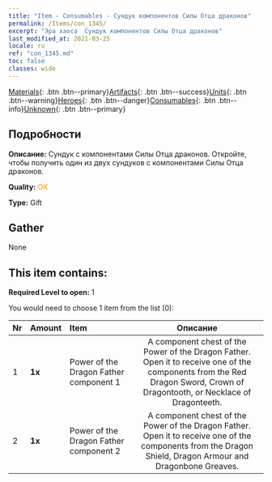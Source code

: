 ```yaml
---
title: "Item - Consumables - Сундук компонентов Силы Отца драконов"
permalink: /Items/con_1345/
excerpt: "Эра хаоса  Сундук компонентов Силы Отца драконов"
last_modified_at: 2021-03-25
locale: ru
ref: "con_1345.md"
toc: false
classes: wide
---
```

 [Materials](/ru/Items/){: .btn .btn--primary}[Artifacts](/ru/Items/Artifacts/){: .btn .btn--success}[Units](/ru/Items/Units/){: .btn .btn--warning}[Heroes](/ru/Items/Heroes/){: .btn .btn--danger}[Consumables](/ru/Items/Consumables/){: .btn .btn--info}[Unknown](/ru/Items/Unknown/){: .btn .btn--primary}

## Подробности
 **Описание:** Сундук с компонентами Силы Отца драконов. Откройте, чтобы получить один из двух сундуков с компонентами Силы Отца драконов.

 **Quality:** <span style="color: #FF8C00">OK</span>

 **Type:** Gift

## Gather

  None

## This item contains:

 **Required Level to open:** 1

 You would need to choose 1 item from the list (0):

  | Nr | Amount |     Item    | Описание |
  |:---|:-------|:------------|:-----------:|
  | 1 |  **1x** | Power of the Dragon Father component 1 | A component chest of the Power of the Dragon Father. Open it to receive one of the components from the Red Dragon Sword, Crown of Dragontooth, or Necklace of Dragonteeth.  | 
  | 2 |  **1x** | Power of the Dragon Father component 2 | A component chest of the Power of the Dragon Father. Open it to receive one of the components from the Dragon Shield, Dragon Armour and Dragonbone Greaves.  | 
